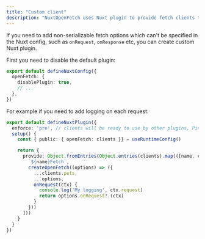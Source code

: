 ```yaml
---
title: "Custom client"
description: "NuxtOpenFetch uses Nuxt plugin to provide fetch clients to the app"
---
```


If you need to add non-serializable fetch options which can't be specified in the Nuxt config, such as `onRequest`, `onResponse` etc, you can create custom Nuxt plugin.

First you need to disable the default plugin:
```ts twoslash
export default defineNuxtConfig({
  openFetch: {
    disablePlugin: true,
    // ...
  },
})
```

For example if you need to add logging on each request:
```ts twoslash
export default defineNuxtPlugin({
  enforce: 'pre', // clients will be ready to use by other plugins, Pinia stores etc.
  setup() {
    const { public: { openFetch: clients }} = useRuntimeConfig()

    return {
      provide: Object.fromEntries(Object.entries(clients).map(([name, client]) => [
        `${name}Fetch`,
        createOpenFetch((options) => ({
          ...clients.pets,
          ...options,
          onRequest(ctx) {
            console.log('My logging', ctx.request)
            return options.onRequest?.(ctx)
          }
        }))
      ]))
    }
  }
})
```
